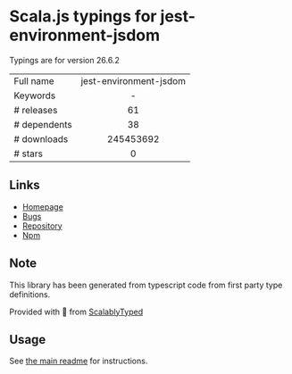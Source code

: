 
# Scala.js typings for jest-environment-jsdom

Typings are for version 26.6.2



|                    |                 |
| ------------------ | :-------------: |
| Full name          | jest-environment-jsdom |
| Keywords           | - |
| # releases         | 61 |
| # dependents       | 38 |
| # downloads        | 245453692 |
| # stars            | 0 |

## Links
- [Homepage](https://github.com/facebook/jest#readme)
- [Bugs](https://github.com/facebook/jest/issues)
- [Repository](https://github.com/facebook/jest)
- [Npm](https://www.npmjs.com/package/jest-environment-jsdom)
    


## Note
This library has been generated from typescript code from first party type definitions.

Provided with :purple_heart: from [ScalablyTyped](https://github.com/oyvindberg/ScalablyTyped)

## Usage
See [the main readme](../../readme.md) for instructions.


